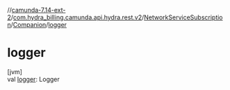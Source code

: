 //[camunda-7.14-ext-2](../../../../index.md)/[com.hydra_billing.camunda.api.hydra.rest.v2](../../index.md)/[NetworkServiceSubscription](../index.md)/[Companion](index.md)/[logger](logger.md)

# logger

[jvm]\
val [logger](logger.md): Logger
